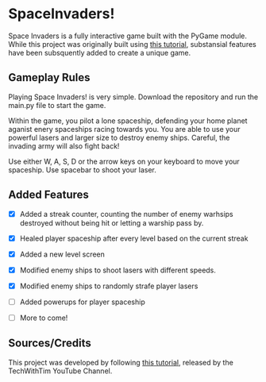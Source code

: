 # SpaceInvaders!
 
Space Invaders is a fully interactive game built with the PyGame module. While this project was originally built using [this tutorial](https://www.youtube.com/watch?v=Q-__8Xw9KTM), substansial features have been subsquently added to create a unique game. 

## Gameplay Rules 
Playing Space Invaders! is very simple. Download the repository and run the main.py file to start the game. 

Within the game, you pilot a lone spaceship, defending your home planet aganist enery spaceships racing towards you. You are able to use your powerful lasers and larger size to destroy enemy ships. Careful, the invading army will also fight back! 

Use either W, A, S, D or the arrow keys on your keyboard to move your spaceship. Use spacebar to shoot your laser. 

## Added Features 
- [x] Added a streak counter, counting the number of enemy warhsips destroyed without being hit or letting a warship pass by. 
- [x] Healed player spaceship after every level based on the current streak 
- [x] Added a new level screen 
- [x] Modified enemy ships to shoot lasers with different speeds. 
- [x] Modified enemy ships to randomly strafe player lasers 
- [ ] Added powerups for player spaceship 
- [ ] More to come!


## Sources/Credits 
This project was developed by following [this tutorial](https://www.youtube.com/watch?v=Q-__8Xw9KTM), released by the TechWithTim YouTube Channel. 